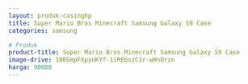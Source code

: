 ```yaml
---
layout: produk-casinghp
title: Super Mario Bros Minecraft Samsung Galaxy S9 Case
categories: samsung

# Produk
product-title: Super Mario Bros Minecraft Samsung Galaxy S9 Case
image-drive: 18EGmpFXpynKYf-1iREbszC1r-wHnOrzn
harga: 90000
---
```

